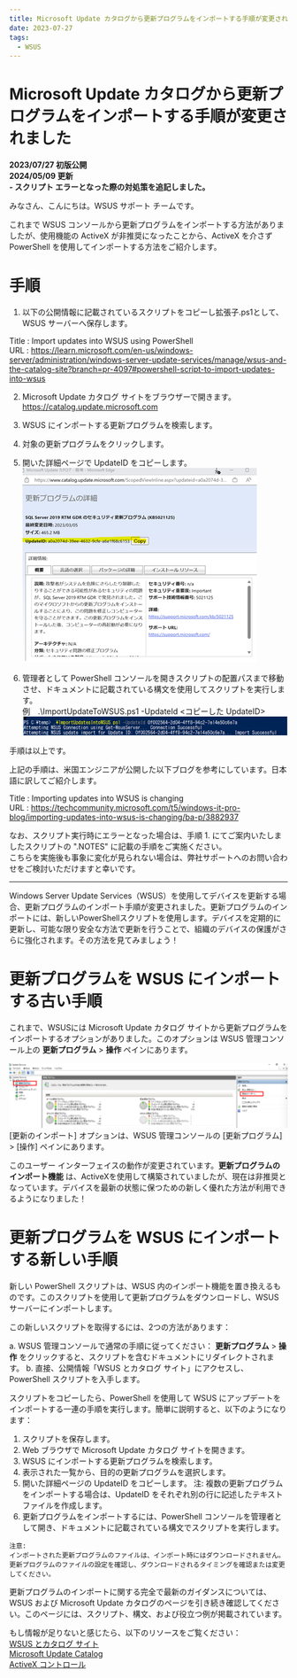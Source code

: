 ```yaml
---
title: Microsoft Update カタログから更新プログラムをインポートする手順が変更されました
date: 2023-07-27
tags:
  - WSUS
---
```


# Microsoft Update カタログから更新プログラムをインポートする手順が変更されました  
  
**2023/07/27 初版公開**  
**2024/05/09 更新**  
**- スクリプト エラーとなった際の対処策を追記しました。**  


みなさん、こんにちは。WSUS サポート チームです。  

これまで WSUS コンソールから更新プログラムをインポートする方法がありましたが、使用機能の ActiveX が非推奨になったことから、ActiveX を介さず PowerShell を使用してインポートする方法をご紹介します。

# 手順
1. 以下の公開情報に記載されているスクリプトをコピーし拡張子.ps1として、 WSUS サーバーへ保存します。

Title : Import updates into WSUS using PowerShell  
URL : https://learn.microsoft.com/en-us/windows-server/administration/windows-server-update-services/manage/wsus-and-the-catalog-site?branch=pr-4097#powershell-script-to-import-updates-into-wsus

2. Microsoft Update カタログ サイトをブラウザーで開きます。
https://catalog.update.microsoft.com

3. WSUS にインポートする更新プログラムを検索します。   
4. 対象の更新プログラムをクリックします。  
5. 開いた詳細ページで UpdateID をコピーします。  
![image.png](./2023-07-27_01/2.png)
 

6. 管理者として PowerShell コンソールを開きスクリプトの配置パスまで移動させ、ドキュメントに記載されている構文を使用してスクリプトを実行します。  
例　.\ImportUpdateToWSUS.ps1 -UpdateId <コピーした UpdateID>  
![image.png](./2023-07-27_01/3.png)  


手順は以上です。  

上記の手順は、米国エンジニアが公開した以下ブログを参考にしています。日本語に訳してご紹介します。

Title : Importing updates into WSUS is changing  
URL : https://techcommunity.microsoft.com/t5/windows-it-pro-blog/importing-updates-into-wsus-is-changing/ba-p/3882937  

なお、スクリプト実行時にエラーとなった場合は、手順 1. にてご案内いたしましたスクリプトの ".NOTES" に記載の手順をご実施ください。  
こちらを実施後も事象に変化が見られない場合は、弊社サポートへのお問い合わせをご検討いただけますと幸いです。  

___
Windows Server Update Services（WSUS）を使用してデバイスを更新する場合、更新プログラムのインポート手順が変更されました。更新プログラムのインポートには、新しいPowerShellスクリプトを使用します。デバイスを定期的に更新し、可能な限り安全な方法で更新を行うことで、組織のデバイスの保護がさらに強化されます。その方法を見てみましょう！

# 更新プログラムを WSUS にインポートする古い手順
これまで、WSUSには Microsoft Update カタログ サイトから更新プログラムをインポートするオプションがありました。このオプションは WSUS 管理コンソール上の **更新プログラム** > **操作** ペインにあります。

![image.png](./2023-07-27_01/1.png)
[更新のインポート] オプションは、WSUS 管理コンソールの [更新プログラム] > [操作] ペインにあります。

このユーザー インターフェイスの動作が変更されています。**更新プログラムのインポート機能** は、ActiveXを使用して構築されていましたが、現在は非推奨となっています。デバイスを最新の状態に保つための新しく優れた方法が利用できるようになりました！


# 更新プログラムを WSUS にインポートする新しい手順
新しい PowerShell スクリプトは、WSUS 内のインポート機能を置き換えるものです。このスクリプトを使用して更新プログラムをダウンロードし、WSUS サーバーにインポートします。

この新しいスクリプトを取得するには、2つの方法があります：

a. WSUS 管理コンソールで通常の手順に従ってください： **更新プログラム** > **操作** をクリックすると、スクリプトを含むドキュメントにリダイレクトされます。
b. 直接、公開情報「WSUS とカタログ サイト」にアクセスし、PowerShell スクリプトを入手します。

スクリプトをコピーしたら、PowerShell を使用して WSUS にアップデートをインポートする一連の手順を実行します。簡単に説明すると、以下のようになります：

1. スクリプトを保存します。
2. Web ブラウザで Microsoft Update カタログ サイトを開きます。
3. WSUS にインポートする更新プログラムを検索します。
4. 表示された一覧から、目的の更新プログラムを選択します。
5. 開いた詳細ページの UpdateID をコピーします。
注: 複数の更新プログラムをインポートする場合は、UpdateID をそれぞれ別の行に記述したテキストファイルを作成します。
6. 更新プログラムをインポートするには、PowerShell コンソールを管理者として開き、ドキュメントに記載されている構文でスクリプトを実行します。

~~~~~~~
注意:
インポートされた更新プログラムのファイルは、インポート時にはダウンロードされません。更新プログラムのファイルの設定を確認し、ダウンロードされるタイミングを確認または変更してください。
~~~~~~~

更新プログラムのインポートに関する完全で最新のガイダンスについては、WSUS および Microsoft Update カタログのページを引き続き確認してください。このページには、スクリプト、構文、および役立つ例が掲載されています。

もし情報が足りないと感じたら、以下のリソースをご覧ください：  
[WSUS とカタログ サイト](https://learn.microsoft.com/ja-jp/windows-server/administration/windows-server-update-services/manage/wsus-and-the-catalog-site)  
[Microsoft Update Catalog](https://www.catalog.update.microsoft.com/Home.aspx)  
[ActiveX コントロール](https://learn.microsoft.com/ja-jp/cpp/mfc/activex-controls?view=msvc-170)  
